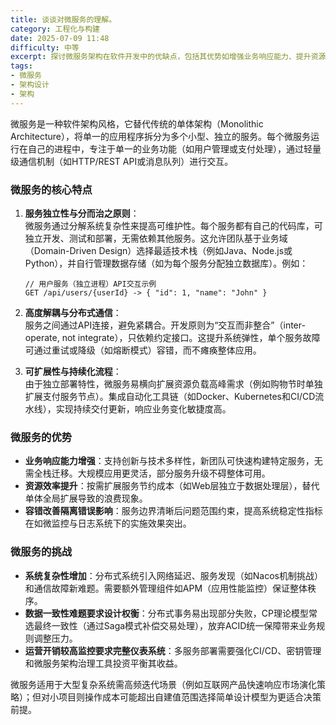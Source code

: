 ```yaml
---
title: 谈谈对微服务的理解。
category: 工程化与构建
date: 2025-07-09 11:48
difficulty: 中等
excerpt: 探讨微服务架构在软件开发中的优缺点，包括其优势如增强业务响应能力、提升资源效率，以及面临的系统复杂性增加、数据一致性难题等问题。
tags:
- 微服务
- 架构设计
- 架构
---
```

微服务是一种软件架构风格，它替代传统的单体架构（Monolithic Architecture），将单一的应用程序拆分为多个小型、独立的服务。每个微服务运行在自己的进程中，专注于单一的业务功能（如用户管理或支付处理），通过轻量级通信机制（如HTTP/REST API或消息队列）进行交互。

### 微服务的核心特点

1. **服务独立性与分而治之原则**：  
   微服务通过分解系统复杂性来提高可维护性。每个服务都有自己的代码库，可独立开发、测试和部署，无需依赖其他服务。这允许团队基于业务域（Domain-Driven Design）选择最适技术栈（例如Java、Node.js或Python），并自行管理数据存储（如为每个服务分配独立数据库）。例如：
   ```
   // 用户服务（独立进程）API交互示例
   GET /api/users/{userId} -> { "id": 1, "name": "John" }
   ```
   
2. **高度解耦与分布式通信**：  
   服务之间通过API连接，避免紧耦合。开发原则为“交互而非整合”（inter-operate, not integrate），只依赖约定接口。这提升系统弹性，单个服务故障可通过重试或降级（如熔断模式）容错，而不瘫痪整体应用。

3. **可扩展性与持续化流程**：  
   由于独立部署特性，微服务易横向扩展资源负载高峰需求（例如购物节时单独扩展支付服务节点）。集成自动化工具链（如Docker、Kubernetes和CI/CD流水线），实现持续交付更新，响应业务变化敏捷度高。

### 微服务的优势

- **业务响应能力增强**：支持创新与技术多样性，新团队可快速构建特定服务，无需全栈迁移。大规模应用更灵活，部分服务升级不碍整体可用。
- **资源效率提升**：按需扩展服务节约成本（如Web层独立于数据处理层），替代单体全局扩展导致的浪费现象。
- **容错改善隔离错误影响**：服务边界清晰后问题范围约束，提高系统稳定性指标在如微监控与日志系统下的实施效果突出。

### 微服务的挑战

- **系统复杂性增加**：分布式系统引入网络延迟、服务发现（如Nacos机制挑战）和通信故障新难题。需要额外管理组件如APM（应用性能监控）保证整体秩序。
- **数据一致性难题要求设计权衡**：分布式事务易出现部分失败，CP理论模型常选最终一致性（通过Saga模式补偿交易处理），放弃ACID统一保障带来业务规则调整压力。
- **运营开销较高监控要求完整仪表系统**：多服务部署需要强化CI/CD、密钥管理和微服务架构治理工具投资平衡其收益。

微服务适用于大型复杂系统需高频迭代场景（例如互联网产品快速响应市场演化策略）；但对小项目则操作成本可能超出自建值范围选择简单设计模型为更适合决策前提。
